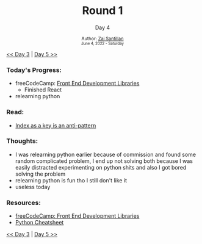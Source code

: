 <div align="center">
  <h1>Round 1</h1>
  <p>Day 4</p>

  <sub>
    Author: <a href="https://github.com/plskz" target="_blank">Zai Santillan</a>
    <br>
    <small>June 4, 2022 - Saturday</small>
  </sub>
</div>

[<< Day 3](day003.md) | [Day 5 >>](day005.md)

### Today's Progress:

- freeCodeCamp: [Front End Development Libraries](https://www.freecodecamp.org/learn/front-end-development-libraries/)
  - Finished React
- relearning python

### Read:

- [Index as a key is an anti-pattern](https://robinpokorny.medium.com/index-as-a-key-is-an-anti-pattern-e0349aece318)

### Thoughts:

- I was relearning python earlier because of commission and found some random complicated problem, I end up not solving both because I was easily distracted experimenting on python shits and also I got bored solving the problem
- relearning python is fun tho I still don't like it
- useless today

### Resources:

- [freeCodeCamp: Front End Development Libraries](https://www.freecodecamp.org/learn/front-end-development-libraries/)
- [Python Cheatsheet](https://www.pythoncheatsheet.org)

[<< Day 3](day003.md) | [Day 5 >>](day005.md)
